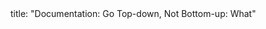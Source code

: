 <frontmatter>
title: "Documentation: Go Top-down, Not Bottom-up: What"
</frontmatter>

<include src="unit-inPage-asFlat.md" boilerplate />